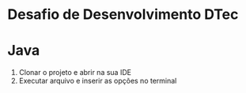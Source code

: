 # Desafio de Desenvolvimento DTec
 # Java
 1. Clonar o projeto e abrir na sua IDE
 2. Executar arquivo e inserir as opções no terminal

